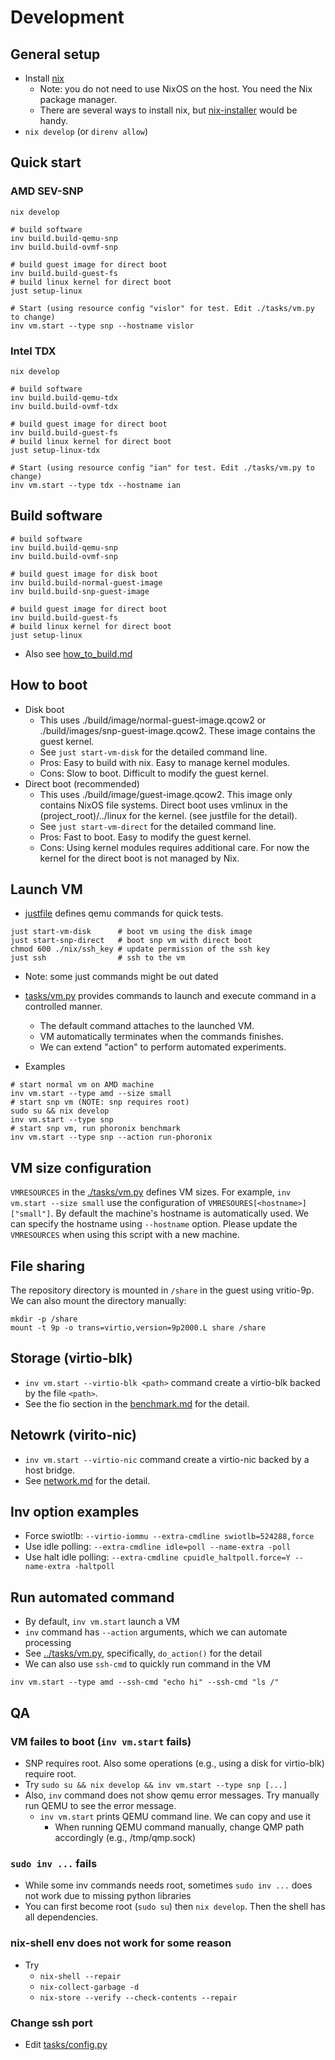 # Development

## General setup
- Install [nix](https://nixos.org/)
    - Note: you do not need to use NixOS on the host. You need the Nix package manager.
    - There are several ways to install nix, but [nix-installer](https://github.com/DeterminateSystems/nix-installer) would be handy.
- `nix develop` (or `direnv allow`)

## Quick start
### AMD SEV-SNP
```
nix develop

# build software
inv build.build-qemu-snp
inv build.build-ovmf-snp

# build guest image for direct boot
inv build.build-guest-fs
# build linux kernel for direct boot
just setup-linux

# Start (using resource config "vislor" for test. Edit ./tasks/vm.py to change)
inv vm.start --type snp --hostname vislor
```

### Intel TDX
```
nix develop

# build software
inv build.build-qemu-tdx
inv build.build-ovmf-tdx

# build guest image for direct boot
inv build.build-guest-fs
# build linux kernel for direct boot
just setup-linux-tdx

# Start (using resource config "ian" for test. Edit ./tasks/vm.py to change)
inv vm.start --type tdx --hostname ian
```

## Build software
```
# build software
inv build.build-qemu-snp
inv build.build-ovmf-snp

# build guest image for disk boot
inv build.build-normal-guest-image
inv build.build-snp-guest-image

# build guest image for direct boot
inv build.build-guest-fs
# build linux kernel for direct boot
just setup-linux
```
- Also see [how_to_build.md](./how_to_build.md)

## How to boot
- Disk boot
    - This uses ./build/image/normal-guest-image.qcow2 or ./build/images/snp-guest-image.qcow2. These image contains the guest kernel.
    - See `just start-vm-disk` for the detailed command line.
    - Pros: Easy to build with nix. Easy to manage kernel modules.
    - Cons: Slow to boot. Difficult to modify the guest kernel.
- Direct boot (recommended)
    - This uses ./build/image/guest-image.qcow2. This image only contains NixOS file systems. Direct boot uses vmlinux in the (project_root)/../linux for the kernel. (see justfile for the detail).
    - See `just start-vm-direct` for the detailed command line.
    - Pros: Fast to boot. Easy to modify the guest kernel.
    - Cons: Using kernel modules requires additional care. For now the kernel for the direct boot is not managed by Nix.

## Launch VM
- [justfile](../justfile) defines qemu commands for quick tests.
```
just start-vm-disk      # boot vm using the disk image
just start-snp-direct   # boot snp vm with direct boot
chmod 600 ./nix/ssh_key # update permission of the ssh key
just ssh                # ssh to the vm
```
- Note: some just commands might be out dated

- [tasks/vm.py](../tasks/vm.py) provides commands to launch and execute command in a controlled manner.
    - The default command attaches to the launched VM.
    - VM automatically terminates when the commands finishes.
    - We can extend "action" to perform automated experiments.
- Examples
```
# start normal vm on AMD machine
inv vm.start --type amd --size small
# start snp vm (NOTE: snp requires root)
sudo su && nix develop
inv vm.start --type snp
# start snp vm, run phoronix benchmark
inv vm.start --type snp --action run-phoronix
```

## VM size configuration
`VMRESOURCES` in the [./tasks/vm.py](../tasks/vm.py) defines VM sizes. For
example, `inv vm.start --size small` use the configuration of
`VMRESOURES[<hostname>]["small"]`. By default the machine's hostname is
automatically used. We can specify the hostname using `--hostname` option.
Please update the `VMRESOURCES` when using this script with a new machine.

## File sharing
The repository directory is mounted in `/share` in the guest using vritio-9p.
We can also mount the directory manually:

```
mkdir -p /share
mount -t 9p -o trans=virtio,version=9p2000.L share /share
```

## Storage (virtio-blk)
- `inv vm.start --virtio-blk <path>` command create a virtio-blk backed by the file `<path>`.
- See the fio section in the [benchmark.md](./benchmark.md) for the detail.

## Netowrk (virito-nic)
- `inv vm.start --virtio-nic` command create a virtio-nic backed by a host bridge.
- See [network.md](./network.md) for the detail.

## Inv option examples
- Force swiotlb: `--virtio-iommu --extra-cmdline swiotlb=524288,force`
- Use idle polling: `--extra-cmdline idle=poll --name-extra -poll`
- Use halt idle polling: `--extra-cmdline cpuidle_haltpoll.force=Y --name-extra -haltpoll`

## Run automated command
- By default, `inv vm.start` launch a VM
- `inv` command has `--action` arguments, which we can automate processing
- See [../tasks/vm.py](../tasks/vm.py), specifically, `do_action()` for the detail
- We can also use `ssh-cmd` to quickly run command in the VM
```
inv vm.start --type amd --ssh-cmd "echo hi" --ssh-cmd "ls /"
```

## QA
### VM failes to boot (`inv vm.start` fails)
- SNP requires root. Also some operations (e.g., using a disk for virtio-blk) require root.
- Try `sudo su && nix develop && inv vm.start --type snp [...]`
- Also, `inv` command does not show qemu error messages. Try manually run QEMU
  to see the error message.
    - `inv vm.start` prints QEMU command line. We can copy and use it
        - When running QEMU command manually, change QMP path accordingly (e.g., /tmp/qmp.sock)

### `sudo inv ...` fails
- While some inv commands needs root, sometimes `sudo inv ...` does not work due to missing python libraries
- You can first become root (`sudo su`) then `nix develop`. Then the shell has all dependencies.

### nix-shell env does not work for some reason
- Try
   - `nix-shell --repair`
   - `nix-collect-garbage -d`
   - `nix-store --verify --check-contents --repair`

### Change ssh port
- Edit [tasks/config.py](../tasks/config.py)
